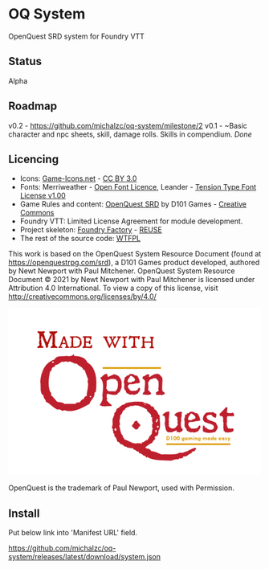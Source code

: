 # OQ System

OpenQuest SRD system for Foundry VTT

## Status

Alpha

## Roadmap

v0.2 - https://github.com/michalzc/oq-system/milestone/2
v0.1 - ~Basic character and npc sheets, skill, damage rolls. Skills in compendium. *Done*

## Licencing

* Icons: [Game-Icons.net](https://game-icons.net/) - [CC BY 3.0](http://creativecommons.org/licenses/by/3.0/)
* Fonts: Merriweather - [Open Font Licence](https://openfontlicense.org/),
  Leander - [Tension Type Font License v1.00](https://www.fontsquirrel.com/license/leander)
* Game Rules and content: [OpenQuest SRD](https://openquestrpg.com/srd/) by D101
  Games - [Creative Commons](https://creativecommons.org/)
* Foundry VTT: Limited License Agreement for module development.
* Project skeleton: [Foundry Factory](https://github.com/ghost-fvtt/foundry-factory) - [REUSE](https://reuse.software/)
* The rest of the source code: [WTFPL](http://www.wtfpl.net/)

This work is based on the OpenQuest System Resource Document (found at https://openquestrpg.com/srd), a D101 Games
product developed, authored by Newt Newport with Paul Mitchener. OpenQuest System Resource Document © 2021 by Newt
Newport with Paul Mitchener is licensed under Attribution 4.0 International. To view a copy of this license,
visit http://creativecommons.org/licenses/by/4.0/

![Made with OpenQuest](assets/docs/Made-With-OQ-Logo.png "Mage with OpenQuest")

OpenQuest is the trademark of Paul Newport, used with Permission.

## Install

Put below link into 'Manifest URL' field.

https://github.com/michalzc/oq-system/releases/latest/download/system.json
